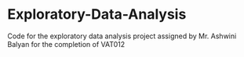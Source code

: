 # Exploratory-Data-Analysis
Code for the exploratory data analysis project assigned by Mr. Ashwini Balyan for the completion of VAT012
